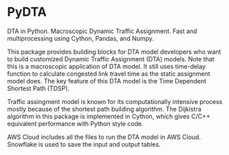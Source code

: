 # PyDTA
DTA in Python.
Macroscopic Dynamic Traffic Assignment.
Fast and multiprocessing using Cython, Pandas, and Numpy.

This package provides building blocks for DTA model developers who want to build customized Dynamic Traffic Assignment (DTA) models. Note that this is a macroscopic application of DTA model. It still uses time-delay function to calculate congested link travel time as the static assignment model does. The key feature of this DTA model is the Time Dependent Shortest Path (TDSP). 

Traffic assingment model is known for its computationally intensive process mostly because of the shortest path building algorithm. The Dijkistra algorithm in this package is implemented in Cython, which gives C/C++ equivalent performance with Python style code.

AWS Cloud includes all the files to run the DTA model in AWS Cloud. Snowflake is used to save the input and output tables.
